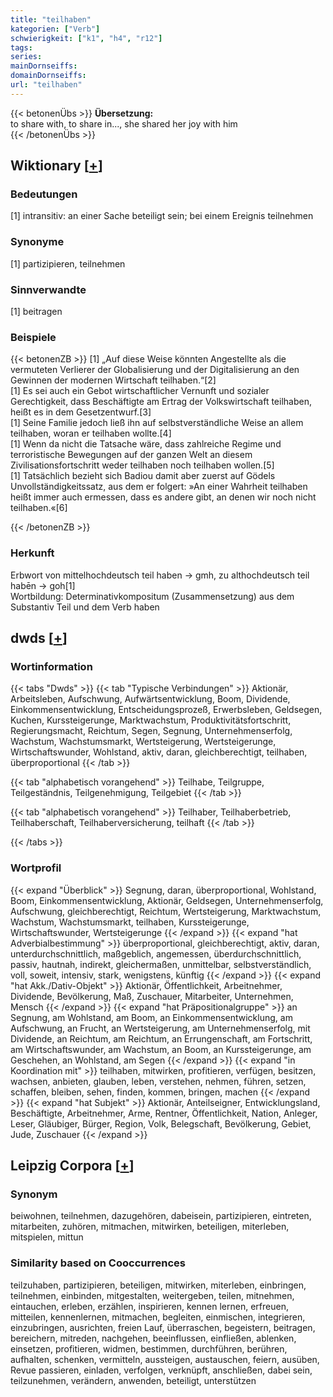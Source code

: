 ```yaml
---
title: "teilhaben"
kategorien: ["Verb"]
schwierigkeit: ["k1", "h4", "r12"]
tags:
series:
mainDornseiffs:
domainDornseiffs:
url: "teilhaben"
---
```


{{< betonenÜbs >}}
**Übersetzung:**  
to share with, to share  in..., she shared her joy with him  
{{< /betonenÜbs >}}

## Wiktionary [[+](https://de.wiktionary.org/wiki/teilhaben)]

### Bedeutungen
[1] intransitiv: an einer Sache beteiligt sein; bei einem Ereignis teilnehmen  

### Synonyme
[1] partizipieren, teilnehmen  

### Sinnverwandte
[1] beitragen  

### Beispiele
{{< betonenZB >}}
[1] „Auf diese Weise könnten Angestellte als die vermuteten Verlierer der Globalisierung und der Digitalisierung an den Gewinnen der modernen Wirtschaft teilhaben.“[2]  
[1] Es sei auch ein Gebot wirtschaftlicher Vernunft und sozialer Gerechtigkeit, dass Beschäftigte am Ertrag der Volkswirtschaft teilhaben, heißt es in dem Gesetzentwurf.[3]  
[1] Seine Familie jedoch ließ ihn auf selbstverständliche Weise an allem teilhaben, woran er teilhaben wollte.[4]  
[1] Wenn da nicht die Tatsache wäre, dass zahlreiche Regime und terroristische Bewegungen auf der ganzen Welt an diesem Zivilisationsfortschritt weder teilhaben noch teilhaben wollen.[5]  
[1] Tatsächlich bezieht sich Badiou damit aber zuerst auf Gödels Unvollständigkeitssatz, aus dem er folgert: »An einer Wahrheit teilhaben heißt immer auch ermessen, dass es andere gibt, an denen wir noch nicht teilhaben.«[6]  

{{< /betonenZB >}}
### Herkunft
Erbwort von mittelhochdeutsch teil haben → gmh, zu althochdeutsch teil habēn → goh[1]  
Wortbildung: Determinativkompositum (Zusammensetzung) aus dem Substantiv Teil und dem Verb haben  



## dwds [[+](https://www.dwds.de/wb/teilhaben)]

### Wortinformation
{{< tabs "Dwds" >}}
{{< tab "Typische Verbindungen" >}}
Aktionär, Arbeitsleben, Aufschwung, Aufwärtsentwicklung, Boom, Dividende, Einkommensentwicklung, Entscheidungsprozeß, Erwerbsleben, Geldsegen, Kuchen, Kurssteigerunge, Marktwachstum, Produktivitätsfortschritt, Regierungsmacht, Reichtum, Segen, Segnung, Unternehmenserfolg, Wachstum, Wachstumsmarkt, Wertsteigerung, Wertsteigerunge, Wirtschaftswunder, Wohlstand, aktiv, daran, gleichberechtigt, teilhaben, überproportional
{{< /tab >}}

{{< tab "alphabetisch vorangehend" >}}
Teilhabe, Teilgruppe, Teilgeständnis, Teilgenehmigung, Teilgebiet
{{< /tab >}}

{{< tab "alphabetisch vorangehend" >}}
Teilhaber, Teilhaberbetrieb, Teilhaberschaft, Teilhaberversicherung, teilhaft
{{< /tab >}}

{{< /tabs >}}

### Wortprofil
{{< expand "Überblick" >}} Segnung, daran, überproportional, Wohlstand, Boom, Einkommensentwicklung, Aktionär, Geldsegen, Unternehmenserfolg, Aufschwung, gleichberechtigt, Reichtum, Wertsteigerung, Marktwachstum, Wachstum, Wachstumsmarkt, teilhaben, Kurssteigerunge, Wirtschaftswunder, Wertsteigerunge {{< /expand >}}
{{< expand "hat Adverbialbestimmung" >}} überproportional, gleichberechtigt, aktiv, daran, unterdurchschnittlich, maßgeblich, angemessen, überdurchschnittlich, passiv, hautnah, indirekt, gleichermaßen, unmittelbar, selbstverständlich, voll, soweit, intensiv, stark, wenigstens, künftig {{< /expand >}}
{{< expand "hat Akk./Dativ-Objekt" >}} Aktionär, Öffentlichkeit, Arbeitnehmer, Dividende, Bevölkerung, Maß, Zuschauer, Mitarbeiter, Unternehmen, Mensch {{< /expand >}}
{{< expand "hat Präpositionalgruppe" >}} an Segnung, am Wohlstand, am Boom, an Einkommensentwicklung, am Aufschwung, an Frucht, an Wertsteigerung, am Unternehmenserfolg, mit Dividende, an Reichtum, am Reichtum, an Errungenschaft, am Fortschritt, am Wirtschaftswunder, am Wachstum, an Boom, an Kurssteigerunge, am Geschehen, an Wohlstand, am Segen {{< /expand >}}
{{< expand "in Koordination mit" >}} teilhaben, mitwirken, profitieren, verfügen, besitzen, wachsen, anbieten, glauben, leben, verstehen, nehmen, führen, setzen, schaffen, bleiben, sehen, finden, kommen, bringen, machen {{< /expand >}}
{{< expand "hat Subjekt" >}} Aktionär, Anteilseigner, Entwicklungsland, Beschäftigte, Arbeitnehmer, Arme, Rentner, Öffentlichkeit, Nation, Anleger, Leser, Gläubiger, Bürger, Region, Volk, Belegschaft, Bevölkerung, Gebiet, Jude, Zuschauer {{< /expand >}}

## Leipzig Corpora [[+](https://corpora.uni-leipzig.de/en/res?word=teilhaben&corpusId=deu_newscrawl-public_2018)]


### Synonym
beiwohnen, teilnehmen, dazugehören, dabeisein, partizipieren, eintreten, mitarbeiten, zuhören, mitmachen, mitwirken, beteiligen, miterleben, mitspielen, mittun


### Similarity based on Cooccurrences
teilzuhaben, partizipieren, beteiligen, mitwirken, miterleben, einbringen, teilnehmen, einbinden, mitgestalten, weitergeben, teilen, mitnehmen, eintauchen, erleben, erzählen, inspirieren, kennen lernen, erfreuen, mitteilen, kennenlernen, mitmachen, begleiten, einmischen, integrieren, einzubringen, ausrichten, freien Lauf, überraschen, begeistern, beitragen, bereichern, mitreden, nachgehen, beeinflussen, einfließen, ablenken, einsetzen, profitieren, widmen, bestimmen, durchführen, berühren, aufhalten, schenken, vermitteln, aussteigen, austauschen, feiern, ausüben, Revue passieren, einladen, verfolgen, verknüpft, anschließen, dabei sein, teilzunehmen, verändern, anwenden, beteiligt, unterstützen

